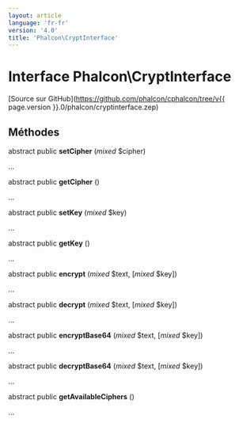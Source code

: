 ```yaml
---
layout: article
language: 'fr-fr'
version: '4.0'
title: 'Phalcon\CryptInterface'
---
```

# Interface **Phalcon\CryptInterface**

[Source sur GitHub](https://github.com/phalcon/cphalcon/tree/v{{ page.version }}.0/phalcon/cryptinterface.zep)

## Méthodes

abstract public **setCipher** (*mixed* $cipher)

...

abstract public **getCipher** ()

...

abstract public **setKey** (*mixed* $key)

...

abstract public **getKey** ()

...

abstract public **encrypt** (*mixed* $text, [*mixed* $key])

...

abstract public **decrypt** (*mixed* $text, [*mixed* $key])

...

abstract public **encryptBase64** (*mixed* $text, [*mixed* $key])

...

abstract public **decryptBase64** (*mixed* $text, [*mixed* $key])

...

abstract public **getAvailableCiphers** ()

...
